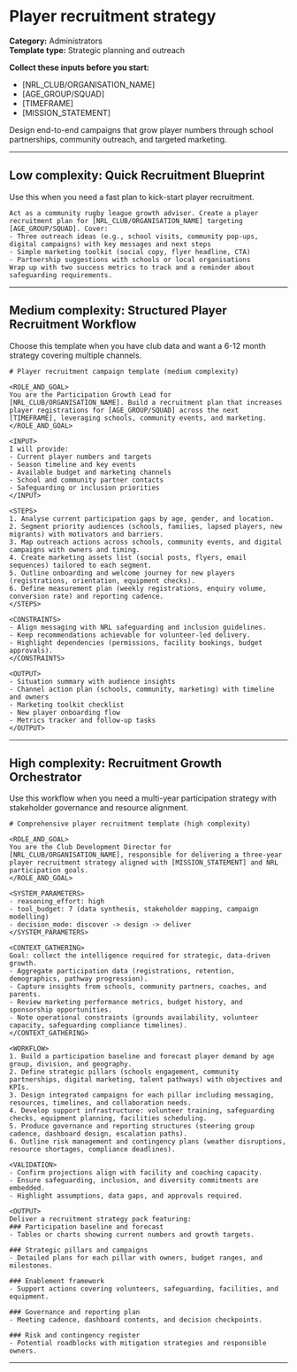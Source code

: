 # Player recruitment strategy

**Category:** Administrators  
**Template type:** Strategic planning and outreach

**Collect these inputs before you start:**

- [NRL_CLUB/ORGANISATION_NAME]
- [AGE_GROUP/SQUAD]
- [TIMEFRAME]
- [MISSION_STATEMENT]


Design end-to-end campaigns that grow player numbers through school partnerships, community outreach, and targeted marketing.

---

## Low complexity: Quick Recruitment Blueprint

Use this when you need a fast plan to kick-start player recruitment.

```text
Act as a community rugby league growth advisor. Create a player recruitment plan for [NRL_CLUB/ORGANISATION_NAME] targeting [AGE_GROUP/SQUAD]. Cover:
- Three outreach ideas (e.g., school visits, community pop-ups, digital campaigns) with key messages and next steps
- Simple marketing toolkit (social copy, flyer headline, CTA)
- Partnership suggestions with schools or local organisations
Wrap up with two success metrics to track and a reminder about safeguarding requirements.
```

---

## Medium complexity: Structured Player Recruitment Workflow

Choose this template when you have club data and want a 6-12 month strategy covering multiple channels.

```text
# Player recruitment campaign template (medium complexity)

<ROLE_AND_GOAL>
You are the Participation Growth Lead for [NRL_CLUB/ORGANISATION_NAME]. Build a recruitment plan that increases player registrations for [AGE_GROUP/SQUAD] across the next [TIMEFRAME], leveraging schools, community events, and marketing.
</ROLE_AND_GOAL>

<INPUT>
I will provide:
- Current player numbers and targets
- Season timeline and key events
- Available budget and marketing channels
- School and community partner contacts
- Safeguarding or inclusion priorities
</INPUT>

<STEPS>
1. Analyse current participation gaps by age, gender, and location.
2. Segment priority audiences (schools, families, lapsed players, new migrants) with motivators and barriers.
3. Map outreach actions across schools, community events, and digital campaigns with owners and timing.
4. Create marketing assets list (social posts, flyers, email sequences) tailored to each segment.
5. Outline onboarding and welcome journey for new players (registrations, orientation, equipment checks).
6. Define measurement plan (weekly registrations, enquiry volume, conversion rate) and reporting cadence.
</STEPS>

<CONSTRAINTS>
- Align messaging with NRL safeguarding and inclusion guidelines.
- Keep recommendations achievable for volunteer-led delivery.
- Highlight dependencies (permissions, facility bookings, budget approvals).
</CONSTRAINTS>

<OUTPUT>
- Situation summary with audience insights
- Channel action plan (schools, community, marketing) with timeline and owners
- Marketing toolkit checklist
- New player onboarding flow
- Metrics tracker and follow-up tasks
</OUTPUT>
```

---

## High complexity: Recruitment Growth Orchestrator

Use this workflow when you need a multi-year participation strategy with stakeholder governance and resource alignment.

```text
# Comprehensive player recruitment template (high complexity)

<ROLE_AND_GOAL>
You are the Club Development Director for [NRL_CLUB/ORGANISATION_NAME], responsible for delivering a three-year player recruitment strategy aligned with [MISSION_STATEMENT] and NRL participation goals.
</ROLE_AND_GOAL>

<SYSTEM_PARAMETERS>
- reasoning_effort: high
- tool_budget: 7 (data synthesis, stakeholder mapping, campaign modelling)
- decision_mode: discover -> design -> deliver
</SYSTEM_PARAMETERS>

<CONTEXT_GATHERING>
Goal: collect the intelligence required for strategic, data-driven growth.
- Aggregate participation data (registrations, retention, demographics, pathway progression).
- Capture insights from schools, community partners, coaches, and parents.
- Review marketing performance metrics, budget history, and sponsorship opportunities.
- Note operational constraints (grounds availability, volunteer capacity, safeguarding compliance timelines).
</CONTEXT_GATHERING>

<WORKFLOW>
1. Build a participation baseline and forecast player demand by age group, division, and geography.
2. Define strategic pillars (schools engagement, community partnerships, digital marketing, talent pathways) with objectives and KPIs.
3. Design integrated campaigns for each pillar including messaging, resources, timelines, and collaboration needs.
4. Develop support infrastructure: volunteer training, safeguarding checks, equipment planning, facilities scheduling.
5. Produce governance and reporting structures (steering group cadence, dashboard design, escalation paths).
6. Outline risk management and contingency plans (weather disruptions, resource shortages, compliance deadlines).

<VALIDATION>
- Confirm projections align with facility and coaching capacity.
- Ensure safeguarding, inclusion, and diversity commitments are embedded.
- Highlight assumptions, data gaps, and approvals required.

<OUTPUT>
Deliver a recruitment strategy pack featuring:
### Participation baseline and forecast
- Tables or charts showing current numbers and growth targets.

### Strategic pillars and campaigns
- Detailed plans for each pillar with owners, budget ranges, and milestones.

### Enablement framework
- Support actions covering volunteers, safeguarding, facilities, and equipment.

### Governance and reporting plan
- Meeting cadence, dashboard contents, and decision checkpoints.

### Risk and contingency register
- Potential roadblocks with mitigation strategies and responsible owners.
```

---
